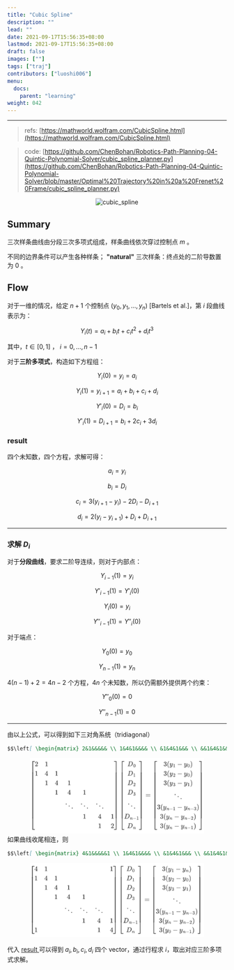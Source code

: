 ```yaml
---
title: "Cubic Spline"
description: ""
lead: ""
date: 2021-09-17T15:56:35+08:00
lastmod: 2021-09-17T15:56:35+08:00
draft: false
images: [""]
tags: ["traj"]
contributors: ["luoshi006"]
menu:
  docs:
    parent: "learning"
weight: 042
---
```

---

> refs: [https://mathworld.wolfram.com/CubicSpline.html](https://mathworld.wolfram.com/CubicSpline.html)

> code: [https://github.com/ChenBohan/Robotics-Path-Planning-04-Quintic-Polynomial-Solver/cubic_spline_planner.py](https://github.com/ChenBohan/Robotics-Path-Planning-04-Quintic-Polynomial-Solver/blob/master/Optimal%20Trajectory%20in%20a%20Frenet%20Frame/cubic_spline_planner.py)

<div align="center">
<img src="https://mathworld.wolfram.com/images/eps-gif/CubicSpline_700.gif" title="image" alt="cubic_spline" width="300"/>
</div>

## Summary

三次样条曲线由分段三次多项式组成，样条曲线依次穿过控制点 $m$ 。

不同的边界条件可以产生各种样条； **"natural"** 三次样条：终点处的二阶导数置为 $0$ 。

## Flow

对于一维的情况，给定 $n+1$ 个控制点 $(y_0, y_1, ... , y_n)$ [Bartels et al.]，第 $i$ 段曲线表示为：

$$ Y_i(t) = a_i + b_i t + c_i t^2 + d_i t^3$$

其中，$t \in [0,1]$ ， $i=0, ..., n-1$

对于**三阶多项式**，构造如下方程组：

$$Y_i(0) = y_i = a_i$$

$$Y_i(1) = y_{i+1} = a_i+b_i+c_i+d_i$$

$$Y'_i(0) = D_i = b_i$$

$$Y'_i(1) = D_{i+1}=b_i+2 c_i +3 d_i$$

### result

四个未知数，四个方程，求解可得：

$$a_i = y_i$$

$$b_i=D_i$$

$$c_i = 3(y_{i+1}-y_i)-2D_i-D_{i+1}$$

$$d_i = 2(y_i-y_{i+1})+D_i+D_{i+1}$$

---

### 求解 $D_i$

对于**分段曲线**，要求二阶导连续，则对于内部点：

$$Y_{i-1}(1)= y_i$$

$$Y'_{i-1}(1)=Y'_i(0)$$

$$Y_i(0) = y_i$$

$$Y''_{i-1}(1) = Y''_i(0)$$

对于端点：

$$Y_0(0) = y_0$$

$$Y_{n-1}(1)=y_n$$

$4(n-1)+2=4n-2$ 个方程，$4n$ 个未知数，所以仍需额外提供两个约束：

$$Y''_0(0) = 0$$

$$Y''_{n-1}(1) = 0$$

---

由以上公式，可以得到如下三对角系统（tridiagonal）

```md
$$\left[ \begin{matrix} 2&1&&&&& \\ 1&4&1&&&& \\ &1&4&1&&& \\ &&1&4&1&& \\ &&& \ddots & \ddots & \ddots & \\ &&&&1&4&1 \\&&&&&1&2 \end{matrix}  \right] \left[\begin{matrix} D_0\\D_1\\D_2\\D_3\\ \ddots \\D_{n-1} \\ D_n \end{matrix}\right] = \left[\begin{matrix} 3(y_1-y_0)\\3(y_2-y_0)\\3(y_3-y_1)\\ \ddots \\ 3(y_{n-1}-y_{n-3})\\3(y_n-y_{n-2}) \\ 3(y_n-y_{n-1})\end{matrix}\right]$$
```

<div align="center">
<img src="/docs/learning/spline/images/2021-09-17_19-52.png" title="image" alt="formulate" width="400"/>
</div>
如果曲线收尾相连，则

```md
$$\left[ \begin{matrix} 4&1&&&&&1 \\ 1&4&1&&&& \\ &1&4&1&&& \\ &&1&4&1&& \\ &&& \ddots & \ddots & \ddots & \\ &&&&1&4&1 \\1&&&&&1&4 \end{matrix}  \right] \left[\begin{matrix} D_0\\D_1\\D_2\\D_3\\ \ddots \\D_{n-1} \\ D_n \end{matrix}\right] = \left[\begin{matrix} 3(y_1-y_n)\\3(y_2-y_0)\\3(y_3-y_1)\\ \ddots \\ 3(y_{n-1}-y_{n-3})\\3(y_n-y_{n-2}) \\ 3(y_0-y_{n-1})\end{matrix}\right]$$
```

<div align="center">
<img src="/docs/learning/spline/images/2021-09-17_19-58.png" title="image" alt="formulate" width="400"/>
</div>


代入 [result ](/docs/learning/spline/20210917_cubic_spline/#result) 可以得到 $a_i, b_i, c_i, d_i$ 四个 vector，通过行程求 $i$，取出对应三阶多项式求解。

